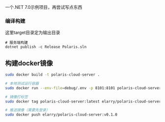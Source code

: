 一个.NET 7.0示例项目，再尝试写点东西


### 编译构建

这里target目录定为输出目录

```shell
# 服务端构建
dotnet publish -c Release Polaris.sln
```

## 构建docker镜像

```bash
sudo docker build -t polaris-cloud-server .

# 本地测试运行容器
sudo docker run --env-file=debug/.env -p 8101:8101 polaris-cloud-server

# 镜像打标签
sudo docker tag polaris-cloud-server:latest elarry/polaris-cloud-server:v0.1.0

# 推送镜像（需要先登录）
sudo docker push elarry/polaris-cloud-server:v0.1.0
```